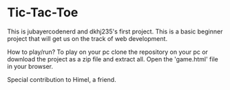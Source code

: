 # Tic-Tac-Toe
This is jubayercodenerd and dkhj235's first project. This is a basic beginner project that will get us on the track of web development.

How to play/run?
To play on your pc clone the repository on your pc or download the project as a zip file and extract all. Open the 'game.html' file in your browser.

Special contribution to Himel, a friend.
